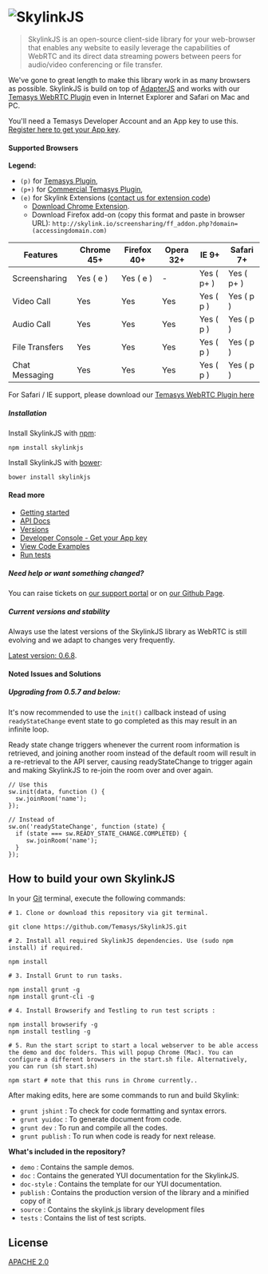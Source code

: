 # ![SkylinkJS](http://temasys.github.io/resources/img/skylinkjs.svg)
> SkylinkJS is an open-source client-side library for your web-browser that enables any website to easily leverage the capabilities of WebRTC and its direct data streaming powers between peers for audio/video conferencing or file transfer.

We've gone to great length to make this library work in as many browsers as possible. SkylinkJS is build on top of [AdapterJS](http://github.com/Temasys/AdapterJS) and works with our [Temasys WebRTC Plugin](http://skylink.io/plugin/) even in Internet Explorer and Safari on Mac and PC.

You'll need a Temasys Developer Account and an App key to use this. [Register here to get your App key](https://developer.temasys.com.sg).

#### Supported Browsers
__Legend:__
- `(p)` for [Temasys Plugin](http://skylink.io/plugin/),
- `(p+)` for [Commercial Temasys Plugin](https://temasys.com.sg/plugin/#commercial-licensing),
- `(e)` for Skylink Extensions ([contact us for extension code](http://support.temasys.com.sg))
  - [Download Chrome Extension](https://chrome.google.com/webstore/detail/skylink-webrtc-tools/ljckddiekopnnjoeaiofddfhgnbdoafc).
  - Download Firefox add-on (copy this format and paste in browser URL): `http://skylink.io/screensharing/ff_addon.php?domain=(accessingdomain.com)`

| Features       | Chrome 45+ | Firefox 40+ | Opera 32+ | IE 9+      | Safari 7+  |
| -------------- | ---------- | ----------- | --------- | ---------- | ---------- |
| Screensharing  | Yes ( e )  |  Yes ( e )  |     -     | Yes ( p+ ) | Yes ( p+ ) |
| Video Call     | Yes        | Yes         | Yes       | Yes ( p )  | Yes ( p )  |
| Audio Call     | Yes        | Yes         | Yes       | Yes ( p )  | Yes ( p )  |
| File Transfers | Yes        | Yes         | Yes       | Yes ( p )  | Yes ( p )  |
| Chat Messaging | Yes        | Yes         | Yes       | Yes ( p )  | Yes ( p )  |

For Safari / IE support, please download our [Temasys WebRTC Plugin here](https://temasys.atlassian.net/wiki/display/TWPP/WebRTC+Plugins)

##### Installation
Install SkylinkJS with [npm](https://www.npmjs.com/):
```
npm install skylinkjs
```
Install SkylinkJS with [bower](http://bower.io/):
```
bower install skylinkjs
```


#### Read more
- [Getting started](http://temasys.github.io/how-to/2014/08/08/Getting_started_with_WebRTC_and_SkylinkJS/)
- [API Docs](http://cdn.temasys.com.sg/skylink/skylinkjs/latest/doc/classes/Skylink.html)
- [Versions](http://github.com/Temasys/SkylinkJS/releases)
- [Developer Console  - Get your App key](https://developer.temasys.com.sg)
- [View Code Examples](https://github.com/Temasys/SkylinkJS/tree/master/demo)
- [Run tests](https://github.com/Temasys/SkylinkJS/tree/master/tests)



##### Need help or want something changed?
You can raise tickets on [our support portal](http://support.temasys.com.sg) or on [our Github Page](https://developer.temasys.com.sg/support).

##### Current versions and stability
Always use the latest versions of the SkylinkJS library as WebRTC is still evolving and we adapt to changes very frequently.

[Latest version: 0.6.8](https://github.com/Temasys/SkylinkJS/releases/tag/0.6.8).

#### Noted Issues and Solutions

##### Upgrading from 0.5.7 and below:
It's now recommended to use the `init()` callback instead of using `readyStateChange` event state to go completed as this may result in an infinite loop.

Ready state change triggers whenever the current room information is retrieved,  and joining another room instead of the default room will result in a re-retrieval to the API server, causing readyStateChange to trigger again and making SkylinkJS to re-join the room over and over again.
```
// Use this
sw.init(data, function () {
  sw.joinRoom('name');
});

// Instead of
sw.on('readyStateChange', function (state) {
  if (state === sw.READY_STATE_CHANGE.COMPLETED) {
     sw.joinRoom('name');
  }
});
```

## How to build your own SkylinkJS
In your [Git](http://git-scm.com/download) terminal, execute the following commands:
```
# 1. Clone or download this repository via git terminal.

git clone https://github.com/Temasys/SkylinkJS.git

# 2. Install all required SkylinkJS dependencies. Use (sudo npm install) if required.

npm install

# 3. Install Grunt to run tasks.

npm install grunt -g
npm install grunt-cli -g

# 4. Install Browserify and Testling to run test scripts :

npm install browserify -g
npm install testling -g

# 5. Run the start script to start a local webserver to be able access the demo and doc folders. This will popup Chrome (Mac). You can configure a different browsers in the start.sh file. Alternatively, you can run (sh start.sh)

npm start # note that this runs in Chrome currently..
```

After making edits, here are some commands to run and build Skylink:

- `grunt jshint` : To check for code formatting and syntax errors.
- `grunt yuidoc` : To generate document from code.
- `grunt dev` : To run and compile all the codes.
- `grunt publish` : To run when code is ready for next release.

__What's included in the repository?__

- `demo` : Contains the sample demos.
- `doc` : Contains the generated YUI documentation for the SkylinkJS.
- `doc-style` : Contains the template for our YUI documentation.
- `publish` : Contains the production version of the library and a minified copy of it
- `source` : Contains the skylink.js library development files
- `tests` : Contains the list of test scripts.


## License
[APACHE 2.0](http://www.apache.org/licenses/LICENSE-2.0.html)
